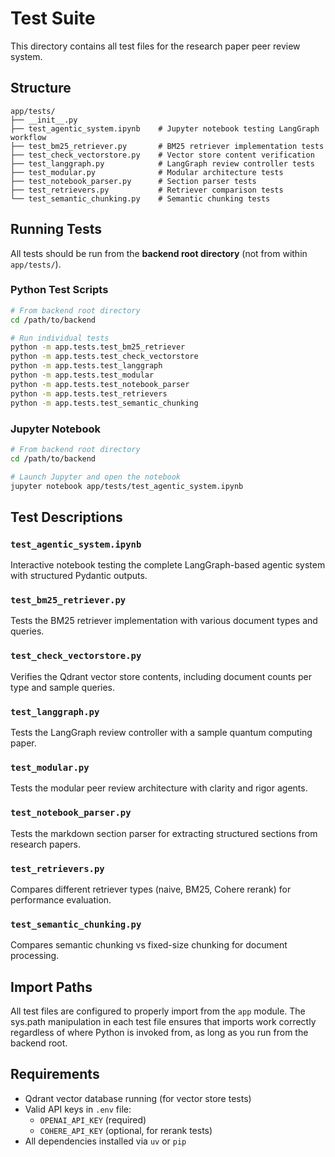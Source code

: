 # Test Suite

This directory contains all test files for the research paper peer review system.

## Structure

```
app/tests/
├── __init__.py
├── test_agentic_system.ipynb    # Jupyter notebook testing LangGraph workflow
├── test_bm25_retriever.py       # BM25 retriever implementation tests
├── test_check_vectorstore.py    # Vector store content verification
├── test_langgraph.py            # LangGraph review controller tests
├── test_modular.py              # Modular architecture tests
├── test_notebook_parser.py      # Section parser tests
├── test_retrievers.py           # Retriever comparison tests
└── test_semantic_chunking.py    # Semantic chunking tests
```

## Running Tests

All tests should be run from the **backend root directory** (not from within `app/tests/`).

### Python Test Scripts

```bash
# From backend root directory
cd /path/to/backend

# Run individual tests
python -m app.tests.test_bm25_retriever
python -m app.tests.test_check_vectorstore
python -m app.tests.test_langgraph
python -m app.tests.test_modular
python -m app.tests.test_notebook_parser
python -m app.tests.test_retrievers
python -m app.tests.test_semantic_chunking
```

### Jupyter Notebook

```bash
# From backend root directory
cd /path/to/backend

# Launch Jupyter and open the notebook
jupyter notebook app/tests/test_agentic_system.ipynb
```

## Test Descriptions

### `test_agentic_system.ipynb`
Interactive notebook testing the complete LangGraph-based agentic system with structured Pydantic outputs.

### `test_bm25_retriever.py`
Tests the BM25 retriever implementation with various document types and queries.

### `test_check_vectorstore.py`
Verifies the Qdrant vector store contents, including document counts per type and sample queries.

### `test_langgraph.py`
Tests the LangGraph review controller with a sample quantum computing paper.

### `test_modular.py`
Tests the modular peer review architecture with clarity and rigor agents.

### `test_notebook_parser.py`
Tests the markdown section parser for extracting structured sections from research papers.

### `test_retrievers.py`
Compares different retriever types (naive, BM25, Cohere rerank) for performance evaluation.

### `test_semantic_chunking.py`
Compares semantic chunking vs fixed-size chunking for document processing.

## Import Paths

All test files are configured to properly import from the `app` module. The sys.path manipulation in each test file ensures that imports work correctly regardless of where Python is invoked from, as long as you run from the backend root.

## Requirements

- Qdrant vector database running (for vector store tests)
- Valid API keys in `.env` file:
  - `OPENAI_API_KEY` (required)
  - `COHERE_API_KEY` (optional, for rerank tests)
- All dependencies installed via `uv` or `pip`

